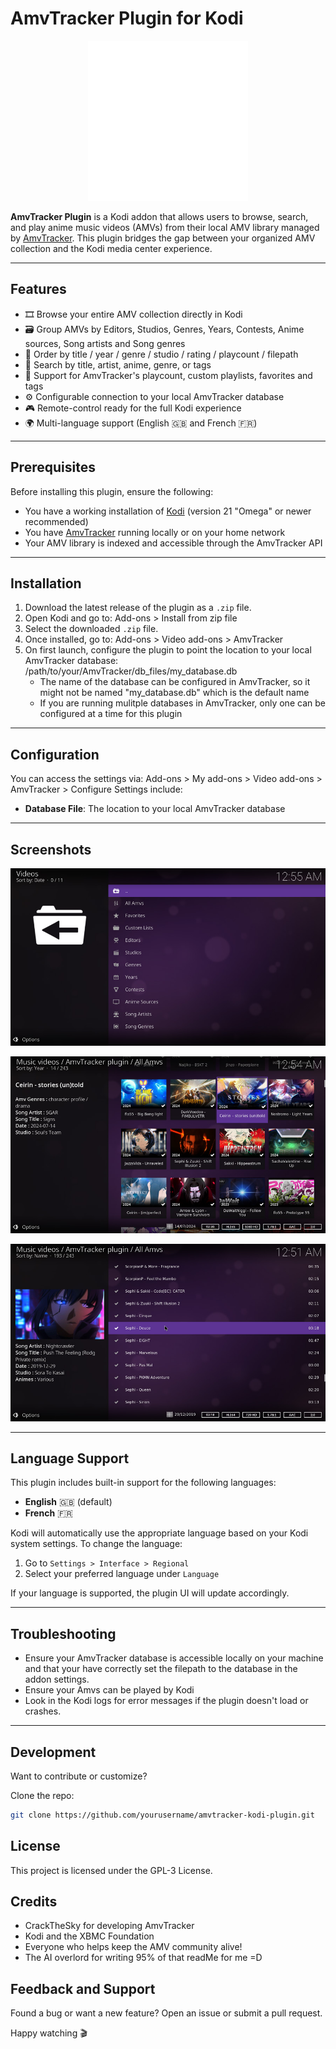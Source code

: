 # AmvTracker Plugin for Kodi

<p align="center">
  <img src="https://github.com/spoichiche/KodiAmvTrackerPlugin/blob/master/plugin.video.amvtracker/resources/icon.png">
</p>

**AmvTracker Plugin** is a Kodi addon that allows users to browse, search, and play anime music videos (AMVs) from their local AMV library managed by [AmvTracker](https://github.com/bsobotka/amv_tracker). This plugin bridges the gap between your organized AMV collection and the Kodi media center experience.

---

## Features

- 🎞 Browse your entire AMV collection directly in Kodi
- 🗃️ Group AMVs by Editors, Studios, Genres, Years, Contests, Anime sources, Song artists and Song genres
- 📶 Order by title / year / genre / studio / rating / playcount / filepath
- 🔎 Search by title, artist, anime, genre, or tags
- 📂 Support for AmvTracker's playcount, custom playlists, favorites and tags
- ⚙ Configurable connection to your local AmvTracker database
- 🎮 Remote-control ready for the full Kodi experience
- 🌍 Multi-language support (English 🇬🇧 and French 🇫🇷)

---

## Prerequisites

Before installing this plugin, ensure the following:

- You have a working installation of [Kodi](https://kodi.tv/) (version 21 "Omega" or newer recommended)
- You have [AmvTracker](https://github.com/bsobotka/amv_tracker) running locally or on your home network
- Your AMV library is indexed and accessible through the AmvTracker API

---

## Installation

1. Download the latest release of the plugin as a `.zip` file.
2. Open Kodi and go to:
   Add-ons > Install from zip file
4. Select the downloaded `.zip` file.
5. Once installed, go to:
   Add-ons > Video add-ons > AmvTracker
6. On first launch, configure the plugin to point the location to your local AmvTracker database:
   /path/to/your/AmvTracker/db_files/my_database.db
   - The name of the database can be configured in AmvTracker, so it might not be named "my_database.db" which is the default name
   - If you are running mulitple databases in AmvTracker, only one can be configured at a time for this plugin

---

## Configuration

You can access the settings via: 
  Add-ons > My add-ons > Video add-ons > AmvTracker > Configure
Settings include:
- **Database File**: The location to your local AmvTracker database

---

## Screenshots

![alt text](https://github.com/spoichiche/KodiAmvTrackerPlugin/blob/master/plugin.video.amvtracker/resources/screenshots/screenshot-01.jpg)

![alt text](https://github.com/spoichiche/KodiAmvTrackerPlugin/blob/master/plugin.video.amvtracker/resources/screenshots/screenshot-02.jpg)

![alt text](https://github.com/spoichiche/KodiAmvTrackerPlugin/blob/master/plugin.video.amvtracker/resources/screenshots/screenshot-03.jpg)

---

## Language Support

This plugin includes built-in support for the following languages:

- **English** 🇬🇧 (default)
- **French** 🇫🇷

Kodi will automatically use the appropriate language based on your Kodi system settings. To change the language:

1. Go to `Settings > Interface > Regional`
2. Select your preferred language under `Language`

If your language is supported, the plugin UI will update accordingly.

---

## Troubleshooting

- Ensure your AmvTracker database is accessible locally on your machine and that your have correctly set the filepath to the database in the addon settings.
- Ensure your Amvs can be played by Kodi
- Look in the Kodi logs for error messages if the plugin doesn't load or crashes.

---

## Development

Want to contribute or customize?

Clone the repo:
```bash
git clone https://github.com/yourusername/amvtracker-kodi-plugin.git
````

## License

This project is licensed under the GPL-3 License.

## Credits
- CrackTheSky for developing AmvTracker
- Kodi and the XBMC Foundation
- Everyone who helps keep the AMV community alive!
- The AI overlord for writing 95% of that readMe for me =D

## Feedback and Support

Found a bug or want a new feature? Open an issue or submit a pull request.

Happy watching 🎬
